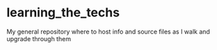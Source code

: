 # learning_the_techs
My general repository where to host info and source files as I walk and upgrade through them
